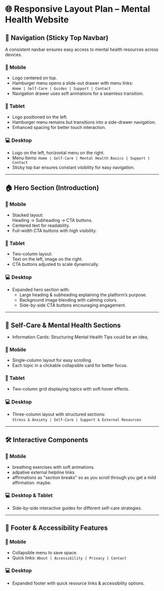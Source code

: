 # 🌐 Responsive Layout Plan – Mental Health Website

## 🔹 Navigation (Sticky Top Navbar)

A consistent navbar ensures easy access to mental health resources across devices.

### 📱 Mobile

-   Logo centered on top.
-   Hamburger menu opens a slide-out drawer with menu links:  
    `Home | Self-Care | Guides | Support | Contact`
-   Navigation drawer uses soft animations for a seamless transition.

### 📲 Tablet

-   Logo positioned on the left.
-   Hamburger menu remains but transitions into a side-drawer navigation.
-   Enhanced spacing for better touch interaction.

### 💻 Desktop

-   Logo on the left, horizontal menu on the right.
-   Menu Items: `Home | Self-Care | Mental Health Basics | Support | Contact`
-   Sticky top bar ensures constant visibility for easy navigation.

---

## 🏠 Hero Section (Introduction)

### 📱 Mobile

-   Stacked layout:  
    Heading → Subheading → CTA buttons.
-   Centered text for readability.
-   Full-width CTA buttons with high visibility.

### 📲 Tablet

-   Two-column layout:  
    Text on the left, image on the right.
-   CTA buttons adjusted to scale dynamically.

### 💻 Desktop

-   Expanded hero section with:
    -   Large heading & subheading explaining the platform’s purpose.
    -   Background image blending with calming colors.
    -   Side-by-side CTA buttons encouraging engagement.

---

## 📄 Self-Care & Mental Health Sections

-   Information Cards: Structuring Mental Health Tips could be an idea, 

### 📱 Mobile

-   Single-column layout for easy scrolling.
-   Each topic in a clickable collapsible card for better focus.

### 📲 Tablet

-   Two-column grid displaying topics with soft hover effects.

### 💻 Desktop

-   Three-column layout with structured sections:  
    `Stress & Anxiety | Self-Care | Support & External Resources`

---

## 🛠️ Interactive Components

### 📱 Mobile

-   breathing exercises with soft animations.
-   adpative external helpline links 
-   affirmations as "section breaks" so as you scroll through you get a mild affirmation. maybe.

### 💻 Desktop & Tablet

-   Side-by-side interactive guides for different self-care strategies.

---

## 📩 Footer & Accessibility Features

### 📱 Mobile

-   Collapsible menu to save space.
-   Quick links: `About | Accessibility | Privacy | Contact`

### 💻 Desktop

-   Expanded footer with quick resource links & accessibility options.
